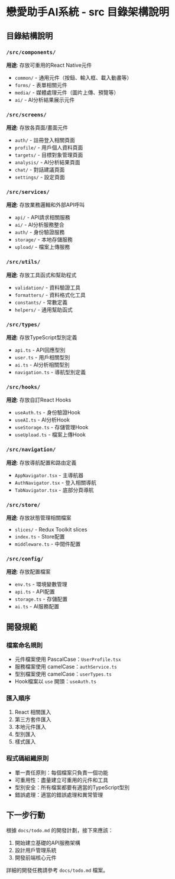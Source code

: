 # 戀愛助手AI系統 - src 目錄架構說明

<!--
作者: AI助理
建立時間: 2025-09-12
文件目的: 說明src目錄下各資料夾的用途和職責劃分
版本: v1.0
維護者: 開發團隊
-->

## 目錄結構說明

### `/src/components/`
**用途**: 存放可重用的React Native元件
- `common/` - 通用元件（按鈕、輸入框、載入動畫等）
- `forms/` - 表單相關元件
- `media/` - 媒體處理元件（圖片上傳、預覽等）
- `ai/` - AI分析結果展示元件

### `/src/screens/`
**用途**: 存放各頁面/畫面元件
- `auth/` - 註冊登入相關頁面
- `profile/` - 用戶個人資料頁面
- `targets/` - 目標對象管理頁面
- `analysis/` - AI分析結果頁面
- `chat/` - 對話建議頁面
- `settings/` - 設定頁面

### `/src/services/`
**用途**: 存放業務邏輯和外部API呼叫
- `api/` - API請求相關服務
- `ai/` - AI分析服務整合
- `auth/` - 身份驗證服務
- `storage/` - 本地存儲服務
- `upload/` - 檔案上傳服務

### `/src/utils/`
**用途**: 存放工具函式和幫助程式
- `validation/` - 資料驗證工具
- `formatters/` - 資料格式化工具
- `constants/` - 常數定義
- `helpers/` - 通用幫助函式

### `/src/types/`
**用途**: 存放TypeScript型別定義
- `api.ts` - API回應型別
- `user.ts` - 用戶相關型別
- `ai.ts` - AI分析相關型別
- `navigation.ts` - 導航型別定義

### `/src/hooks/`
**用途**: 存放自訂React Hooks
- `useAuth.ts` - 身份驗證Hook
- `useAI.ts` - AI分析Hook
- `useStorage.ts` - 存儲管理Hook
- `useUpload.ts` - 檔案上傳Hook

### `/src/navigation/`
**用途**: 存放導航配置和路由定義
- `AppNavigator.tsx` - 主導航器
- `AuthNavigator.tsx` - 登入相關導航
- `TabNavigator.tsx` - 底部分頁導航

### `/src/store/`
**用途**: 存放狀態管理相關檔案
- `slices/` - Redux Toolkit slices
- `index.ts` - Store配置
- `middleware.ts` - 中間件配置

### `/src/config/`
**用途**: 存放配置檔案
- `env.ts` - 環境變數管理
- `api.ts` - API配置
- `storage.ts` - 存儲配置
- `ai.ts` - AI服務配置

## 開發規範

### 檔案命名規則
- 元件檔案使用 PascalCase：`UserProfile.tsx`
- 服務檔案使用 camelCase：`authService.ts`
- 型別檔案使用 camelCase：`userTypes.ts`
- Hook檔案以 `use` 開頭：`useAuth.ts`

### 匯入順序
1. React 相關匯入
2. 第三方套件匯入
3. 本地元件匯入
4. 型別匯入
5. 樣式匯入

### 程式碼組織原則
- 單一責任原則：每個檔案只負責一個功能
- 可重用性：盡量建立可重用的元件和工具
- 型別安全：所有檔案都要有適當的TypeScript型別
- 錯誤處理：適當的錯誤處理和異常管理

## 下一步行動

根據 `docs/todo.md` 的開發計劃，接下來應該：
1. 開始建立基礎的API服務架構
2. 設計用戶管理系統
3. 開發前端核心元件

詳細的開發任務請參考 `docs/todo.md` 檔案。